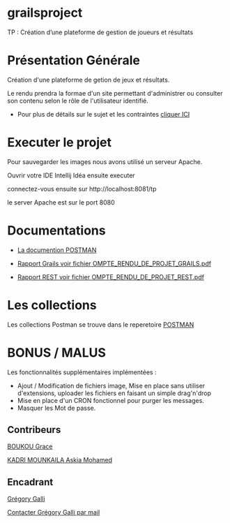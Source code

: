 # grailsproject
TP : Création d’une plateforme de gestion de joueurs et résultats

# Présentation Générale
Création d'une plateforme de getion de jeux et résultats.

Le rendu prendra la formae d'un site permettant d'administrer ou consulter son contenu selon le rôle de l'utilisateur identifié.

- Pour plus de détails sur le sujet et les contraintes [cliquer ICI](http://cours.tokidev.fr/mbds/grails/tp_grails.pdf)

# Executer le projet
Pour sauvegarder les images nous avons utilisé un serveur Apache.

Ouvrir votre IDE Intellij Idéa ensuite executer

connectez-vous ensuite sur http://localhost:8081/tp 

le server Apache est sur le port 8080

# Documentations

* [La documention POSTMAN](https://documenter.getpostman.com/view/5083741/RWgrxxUL)

* [Rapport Grails voir fichier OMPTE_RENDU_DE_PROJET_GRAILS.pdf](https://github.com/GraceBK/grailsproject/blob/master/COMPTE_RENDU_DE_PROJET_GRAILS.pdf)

* [Rapport REST voir fichier OMPTE_RENDU_DE_PROJET_REST.pdf](https://github.com/GraceBK/grailsproject/blob/master/COMPTE_RENDU_%20DE_PROJET_REST.pdf)

# Les collections
Les collections Postman se trouve dans le reperetoire [POSTMAN](POSTMAN/)


# BONUS / MALUS
Les fonctionnalités supplémentaires implémentées :
- Ajout / Modification de fichiers image, Mise en place sans utiliser d'extensions, uploader les fichiers en faisant un simple drag'n'drop
- Mise en place d'un CRON fonctionnel pour purger les messages.
- Masquer les Mot de passe.

## Contribeurs

[BOUKOU Grace](https://github.com/GraceBK)

[KADRI MOUNKAILA Askia Mohamed](https://github.com/mohamed-kms)

## Encadrant

[Grégory Galli](www.tokidev.fr)

[Contacter Grégory Galli par mail](greg.galli@tokidev.fr)